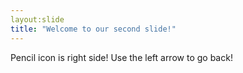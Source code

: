 ```yaml
---
layout:slide
title: "Welcome to our second slide!"
---
```

Pencil icon is right side!
Use the left arrow to go back!
